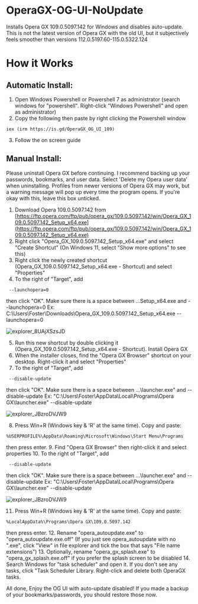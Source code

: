 # OperaGX-OG-UI-NoUpdate
Installs Opera GX 109.0.5097.142 for Windows and disables auto-update. This is not the latest version of Opera GX with the old UI, but it subjectively feels smoother than versions 112.0.5197.60-115.0.5322.124 

# How it Works
## Automatic Install:
1. Open Windows Powershell or Powershell 7 as administrator (search windows for "powershell". Right-click "Windows Powershell" and open as administrator)
2. Copy the following then paste by right clicking the Powershell window
  ```
  iex (irm https://is.gd/OperaGX_OG_UI_109)
  ```
3. Follow the on screen guide

## Manual Install:
  Please uninstall Opera GX before continuing. I recommend backing up your passwords, bookmarks, and user data. Select 'Delete my Opera user data' when uninstalling. Profiles from newer versions of Opera GX may work, but a warning message will pop up every time the   program opens. If you're okay with this, leave this box unticked.
  
 1. Download Opera 109.0.5097.142 from [https://ftp.opera.com/ftp/pub/opera_gx/109.0.5097.142/win/Opera_GX_109.0.5097.142_Setup_x64.exe](https://ftp.opera.com/ftp/pub/opera_gx/109.0.5097.142/win/Opera_GX_109.0.5097.142_Setup_x64.exe)
 2. Right click "Opera_GX_109.0.5097.142_Setup_x64.exe" and select "Create Shortcut" (On Windows 11, select "Show more options" to see this)
 3. Right click the newly created shortcut (Opera_GX_109.0.5097.142_Setup_x64.exe - Shortcut) and select "Properties"
 4. To the right of "Target", add
  ```
   --launchopera=0
  ```
  then click "OK". Make sure there is a space between ...Setup_x64.exe and --launchopera=0
  Ex: C:\Users\Foster\Downloads\Opera_GX_109.0.5097.142_Setup_x64.exe --launchopera=0
  
  ![explorer_8UAjXSzsJD](https://github.com/user-attachments/assets/f6f149bf-f10e-468a-81b0-7a4a30cc0551)
  
  5. Run this new shortcut by double clicking it (Opera_GX_109.0.5097.142_Setup_x64.exe - Shortcut). Install Opera GX
  6. When the installer closes, find the "Opera GX Browser" shortcut on your desktop. Right-click it and select "Properties"
  7. To the right of "Target", add 
  ```
   --disable-update
  ```
  then click "OK". Make sure there is a space between ...\launcher.exe" and --disable-update
  Ex: "C:\Users\Foster\AppData\Local\Programs\Opera GX\launcher.exe" --disable-update
  
  ![explorer_JBzroDVJW9](https://github.com/user-attachments/assets/4eff7e85-d182-45d3-bfe9-191086803f57)
  
  8. Press Win+R (Windows key & 'R' at the same time). Copy and paste:
  ```
  %USERPROFILE%\AppData\Roaming\Microsoft\Windows\Start Menu\Programs
  ```
  then press enter.
  9. Find "Opera GX Browser" then right-click it and select properties
  10. To the right of "Target", add 
  ```
   --disable-update
  ```
  then click "OK". Make sure there is a space between ...\launcher.exe" and --disable-update
  Ex: "C:\Users\Foster\AppData\Local\Programs\Opera GX\launcher.exe" --disable-update
  
  ![explorer_JBzroDVJW9](https://github.com/user-attachments/assets/4eff7e85-d182-45d3-bfe9-191086803f57)
  
  11. Press Win+R (Windows key & 'R' at the same time). Copy and paste:
  ```
  %LocalAppData%\Programs\Opera GX\109.0.5097.142
  ```
  then press enter.
  12. Rename "opera_autoupdate.exe" to "opera_autoupdate.exe.off" (If you just see opera_autoupdate with no ".exe", click "View" in file explorer and tick the box that says "File name extensions")
  13. Optionally, rename "opera_gx_splash.exe" to "opera_gx_splash.exe.off" if you prefer the splash screen to be disabled
  14. Search Windows for "task scheduler" and open it. If you don't see any tasks, click "Task Scheduler Library. Right-click and delete both OperaGX tasks.

  All done, Enjoy the OG UI with auto-update disabled! If you made a backup of your bookmarks/passwords, you should restore those now.
